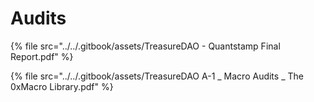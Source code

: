 # Audits

{% file src="../../.gitbook/assets/TreasureDAO - Quantstamp Final Report.pdf" %}

{% file src="../../.gitbook/assets/TreasureDAO A-1 _ Macro Audits _ The 0xMacro Library.pdf" %}

